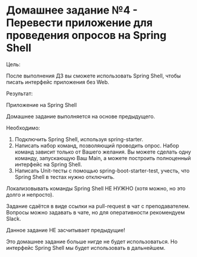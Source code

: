 # Домашнее задание №4 - Перевести приложение для проведения опросов на Spring Shell

Цель:

После выполнения ДЗ вы сможете использовать Spring Shell, чтобы писать интерфейс приложения без Web.

Результат: 

Приложение на Spring Shell

Домашнее задание выполняется на основе предыдущего.

Необходимо:
1. Подключить Spring Shell, используя spring-starter.
2. Написать набор команд, позволяющий проводить опрос. Набор команд зависит только от Вашего желания. Вы можете сделать одну команду, запускающую Ваш Main, а можете построить полноценный интерфейс на Spring Shell.
3. Написать Unit-тесты с помощью spring-boot-starter-test, учесть, что Spring Shell в тестах нужно отключить.

Локализовывать команды Spring Shell НЕ НУЖНО (хотя можно, но это долго и непросто).

Задание сдаётся в виде ссылки на pull-request в чат с преподавателем.
Вопросы можно задавать в чате, но для оперативности рекомендуем Slack.

Данное задание НЕ засчитывает предыдущие!

Это домашнее задание больше нигде не будет использоваться. Но интерфейс Spring Shell мы будет использовать в дальнейшем.